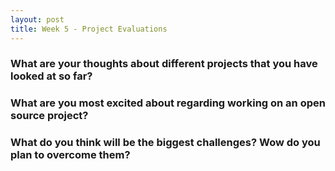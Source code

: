 ```yaml
---
layout: post
title: Week 5 - Project Evaluations
---
```


### What are your thoughts about different projects that you have looked at so far?


<!--more-->

### What are you most excited about regarding working on an open source project?

### What do you think will be the biggest challenges? Wow do you plan to overcome them?